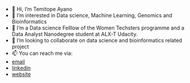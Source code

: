 - 👋 Hi, I’m Temitope Ayano
- 👀 I’m interested in Data science, Machine Learning, Genomics and Bioinformatics
- 🌱 I’m a Data science Felllow of the Women Techsters programme and a Data Analyst Nanodegree student at ALX-T Udacity.
- 💞️ I’m looking to collaborate on data science and bioinformatics related project
- 📫 You can reach me via:
- [email](ayanotemitope@gmail.com)
- [linkedin](http://linkedin.com/in/temitopeayano)
- [website](http://ayanotemitope.name.ng)

<!---
AyanTemi/AyanTemi is a ✨ special ✨ repository because its `README.md` (this file) appears on your GitHub profile.
You can click the Preview link to take a look at your changes.
--->
